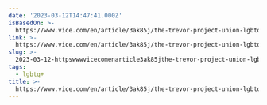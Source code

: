```yaml
---
date: '2023-03-12T14:47:41.000Z'
isBasedOn: >-
  https://www.vice.com/en/article/3ak85j/the-trevor-project-union-lgbtq-suicide-hotline
link: >-
  https://www.vice.com/en/article/3ak85j/the-trevor-project-union-lgbtq-suicide-hotline
slug: >-
  2023-03-12-httpswwwvicecomenarticle3ak85jthe-trevor-project-union-lgbtq-suicide-hotline
tags:
  - lgbtq+
title: >-
  https://www.vice.com/en/article/3ak85j/the-trevor-project-union-lgbtq-suicide-hotline
---
```



